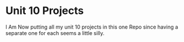 # Unit 10 Projects
I Am Now putting all my unit 10 projects in this one Repo since having a separate one for each seems a little silly.
